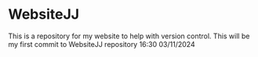 # WebsiteJJ
This is a repository for my website to help with version control.
This will be my first commit to WebsiteJJ repository 16:30 03/11/2024